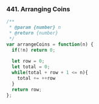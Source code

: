 ### 441. Arranging Coins
```javascript
/**
 * @param {number} n
 * @return {number}
 */
var arrangeCoins = function(n) {
  if(!n) return 0;
  
  let row = 0;
  let total = 0;
  while(total + row + 1 <= n){
    total += ++row
  }
  return row;
};
```